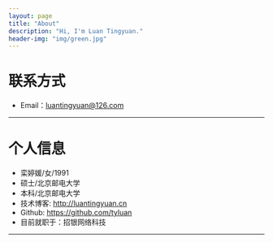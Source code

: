 ```yaml
---
layout: page
title: "About"
description: "Hi, I'm Luan Tingyuan."
header-img: "img/green.jpg"
---
```





# 联系方式

*   Email：luantingyuan@126.com

* * *

# 个人信息

*   栾婷媛/女/1991
*   硕士/北京邮电大学
*   本科/北京邮电大学
*   技术博客: <http://luantingyuan.cn>
*   Github: <https://github.com/tyluan>
*   目前就职于：招银网络科技

* * *

